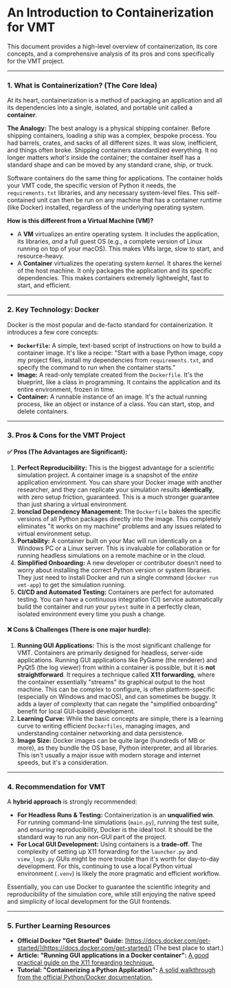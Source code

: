 # An Introduction to Containerization for VMT

This document provides a high-level overview of containerization, its core concepts, and a comprehensive analysis of its pros and cons specifically for the VMT project.

---

### 1. What is Containerization? (The Core Idea)

At its heart, containerization is a method of packaging an application and all its dependencies into a single, isolated, and portable unit called a **container**.

**The Analogy:** The best analogy is a physical shipping container. Before shipping containers, loading a ship was a complex, bespoke process. You had barrels, crates, and sacks of all different sizes. It was slow, inefficient, and things often broke. Shipping containers standardized everything. It no longer matters *what's* inside the container; the container itself has a standard shape and can be moved by any standard crane, ship, or truck.

Software containers do the same thing for applications. The container holds your VMT code, the specific version of Python it needs, the `requirements.txt` libraries, and any necessary system-level files. This self-contained unit can then be run on any machine that has a container runtime (like Docker) installed, regardless of the underlying operating system.

**How is this different from a Virtual Machine (VM)?**
*   A **VM** virtualizes an entire operating system. It includes the application, its libraries, *and* a full guest OS (e.g., a complete version of Linux running on top of your macOS). This makes VMs large, slow to start, and resource-heavy.
*   A **Container** virtualizes the operating system *kernel*. It shares the kernel of the host machine. It only packages the application and its specific dependencies. This makes containers extremely lightweight, fast to start, and efficient.

---

### 2. Key Technology: Docker

Docker is the most popular and de-facto standard for containerization. It introduces a few core concepts:

*   **`Dockerfile`:** A simple, text-based script of instructions on how to build a container image. It's like a recipe: "Start with a base Python image, copy my project files, install my dependencies from `requirements.txt`, and specify the command to run when the container starts."
*   **Image:** A read-only template created from the `Dockerfile`. It's the blueprint, like a class in programming. It contains the application and its entire environment, frozen in time.
*   **Container:** A runnable instance of an image. It's the actual running process, like an object or instance of a class. You can start, stop, and delete containers.

---

### 3. Pros & Cons for the VMT Project

#### ✅ **Pros (The Advantages are Significant):**

1.  **Perfect Reproducibility:** This is the biggest advantage for a scientific simulation project. A container image is a snapshot of the *entire* application environment. You can share your Docker image with another researcher, and they can replicate your simulation results **identically**, with zero setup friction, guaranteed. This is a much stronger guarantee than just sharing a virtual environment.
2.  **Ironclad Dependency Management:** The `Dockerfile` bakes the specific versions of all Python packages directly into the image. This completely eliminates "it works on my machine" problems and any issues related to virtual environment setup.
3.  **Portability:** A container built on your Mac will run identically on a Windows PC or a Linux server. This is invaluable for collaboration or for running headless simulations on a remote machine or in the cloud.
4.  **Simplified Onboarding:** A new developer or contributor doesn't need to worry about installing the correct Python version or system libraries. They just need to install Docker and run a single command (`docker run vmt-app`) to get the simulation running.
5.  **CI/CD and Automated Testing:** Containers are perfect for automated testing. You can have a continuous integration (CI) service automatically build the container and run your `pytest` suite in a perfectly clean, isolated environment every time you push a change.

#### ❌ **Cons & Challenges (There is one major hurdle):**

1.  **Running GUI Applications:** This is the most significant challenge for VMT. Containers are primarily designed for headless, server-side applications. Running GUI applications like PyGame (the renderer) and PyQt5 (the log viewer) from within a container is possible, but it is **not straightforward**. It requires a technique called **X11 forwarding**, where the container essentially "streams" its graphical output to the host machine. This can be complex to configure, is often platform-specific (especially on Windows and macOS), and can sometimes be buggy. It adds a layer of complexity that can negate the "simplified onboarding" benefit for local GUI-based development.
2.  **Learning Curve:** While the basic concepts are simple, there is a learning curve to writing efficient `Dockerfiles`, managing images, and understanding container networking and data persistence.
3.  **Image Size:** Docker images can be quite large (hundreds of MB or more), as they bundle the OS base, Python interpreter, and all libraries. This isn't usually a major issue with modern storage and internet speeds, but it's a consideration.

---

### 4. Recommendation for VMT

A **hybrid approach** is strongly recommended:

*   **For Headless Runs & Testing:** Containerization is an **unqualified win**. For running command-line simulations (`main.py`), running the test suite, and ensuring reproducibility, Docker is the ideal tool. It should be the standard way to run any non-GUI part of the project.
*   **For Local GUI Development:** Using containers is a **trade-off**. The complexity of setting up X11 forwarding for the `launcher.py` and `view_logs.py` GUIs might be more trouble than it's worth for day-to-day development. For this, continuing to use a local Python virtual environment (`.venv`) is likely the more pragmatic and efficient workflow.

Essentially, you can use Docker to guarantee the scientific integrity and reproducibility of the simulation core, while still enjoying the native speed and simplicity of local development for the GUI frontends.

---

### 5. Further Learning Resources

*   **Official Docker "Get Started" Guide:** [https://docs.docker.com/get-started/](https://docs.docker.com/get-started/) (The best place to start.)
*   **Article: "Running GUI applications in a Docker container":** [A good practical guide on the X11 forwarding technique.](https://www.howtogeek.com/devops/how-to-run-gui-applications-in-a-docker-container/)
*   **Tutorial: "Containerizing a Python Application":** [A solid walkthrough from the official Python/Docker documentation.](https://docs.docker.com/language/python/build-images/)
